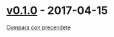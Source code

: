 # [v0.1.0](https://gitlab.com/eca-automs/MC-POL48MIAE-06/tags/v0.1.0) - 2017-04-15
[Compara con precendete](https://gitlab.com/eca-automs/MC-POL48MIAE-06/comapare/v0.0.1...v0.1.0)
